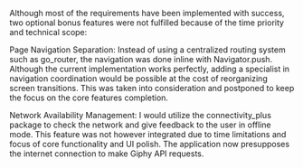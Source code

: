 Although most of the requirements have been implemented with success, two optional bonus features were not fulfilled because of the time priority and technical scope:

Page Navigation Separation:
Instead of using a centralized routing system such as go_router, the navigation was done inline with Navigator.push. Although the current implementation works perfectly, adding a specialist in navigation coordination would be possible at the cost of reorganizing screen transitions. This was taken into consideration and postponed to keep the focus on the core features completion.

Network Availability Management:
I would utilize the connectivity_plus package to check the network and give feedback to the user in offline mode. This feature was not however integrated due to time limitations and focus of core functionality and UI polish. The application now presupposes the internet connection to make Giphy API requests.
